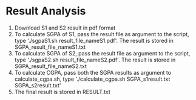 # Result Analysis

1. Download S1 and S2 result in pdf format
2. To calculate SGPA of S1, pass the result file as argument to the script, type './sgpaS1.sh result_file_nameS1.pdf'. The result is stored in SGPA_result_file_nameS1.txt
3. To calculate SGPA of S2, pass the result file as argument to the script, type './sgpaS2.sh result_file_nameS2.pdf'. The result is stored in SGPA_result_file_nameS2.txt
4. To calculate CGPA, pass both the SGPA results as argument to calculate_cgpa.sh, type './calculate_cgpa.sh SGPA_s1result.txt SGPA_s2result.txt'
5. The final result is stored in RESULT.txt